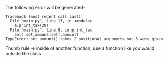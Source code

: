 The following error will be generated-

```
Traceback (most recent call last):
  File "main.py", line 13, in <module>
    a.print_tax(20)
  File "main.py", line 8, in print_tax
    self.set_amount(self,amount)
TypeError: set_amount() takes 2 positional arguments but 3 were given

```

Thumb rule -> inside of another function, use a function like you would outside the class.
